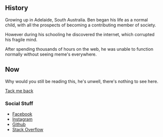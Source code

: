 ## History

Growing up in Adelaide, South Australia. Ben began his life as a normal child, with all the prospects of becoming a contributing member of society.

However during his schooling he discovered the internet, which corrupted his fragile mind.

After spending thousands of hours on the web, he was unable to function normally without seeing meme's everywhere.

## Now

Why would you still be reading this, he's unwell, there's nothing to see here.

[Tack me back](/)[](/)

### Social Stuff

- [Facebook](https://www.facebook.com/ben.winding)
- [Instagram](https://www.instagram.com/benwinding)
- [Github](https://github.com/benwinding)
- [Stack Overflow](https://stackoverflow.com/users/2419584/tyler-durden)

